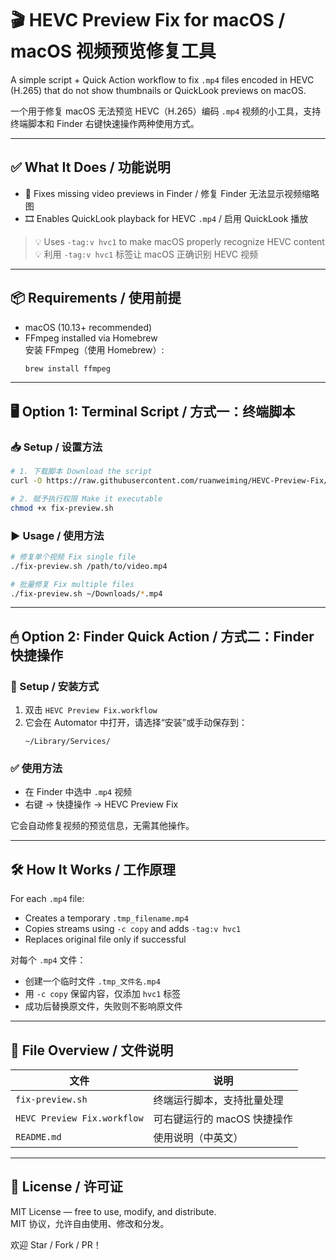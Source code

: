 # 🎬 HEVC Preview Fix for macOS / macOS 视频预览修复工具

A simple script + Quick Action workflow to fix `.mp4` files encoded in HEVC (H.265) that do not show thumbnails or QuickLook previews on macOS.

一个用于修复 macOS 无法预览 HEVC（H.265）编码 `.mp4` 视频的小工具，支持终端脚本和 Finder 右键快速操作两种使用方式。

---

## ✅ What It Does / 功能说明

- 🧩 Fixes missing video previews in Finder / 修复 Finder 无法显示视频缩略图
- 🎞 Enables QuickLook playback for HEVC `.mp4` / 启用 QuickLook 播放

> 💡 Uses `-tag:v hvc1` to make macOS properly recognize HEVC content  
> 💡 利用 `-tag:v hvc1` 标签让 macOS 正确识别 HEVC 视频

---

## 📦 Requirements / 使用前提

- macOS (10.13+ recommended)  
- FFmpeg installed via Homebrew  
  安装 FFmpeg（使用 Homebrew）:
  ```bash
  brew install ffmpeg
  ```

---

## 🖥 Option 1: Terminal Script / 方式一：终端脚本

### 📥 Setup / 设置方法

```bash
# 1. 下载脚本 Download the script
curl -O https://raw.githubusercontent.com/ruanweiming/HEVC-Preview-Fix/refs/heads/main/hevc-fix-preview.sh

# 2. 赋予执行权限 Make it executable
chmod +x fix-preview.sh
```

### ▶️ Usage / 使用方法

```bash
# 修复单个视频 Fix single file
./fix-preview.sh /path/to/video.mp4

# 批量修复 Fix multiple files
./fix-preview.sh ~/Downloads/*.mp4
```

---

## 🖱 Option 2: Finder Quick Action / 方式二：Finder 快捷操作

### 🧰 Setup / 安装方式

1. 双击 `HEVC Preview Fix.workflow`
2. 它会在 Automator 中打开，请选择“安装”或手动保存到：
   ```
   ~/Library/Services/
   ```

### ✅ 使用方法

- 在 Finder 中选中 `.mp4` 视频
- 右键 → 快捷操作 → HEVC Preview Fix

它会自动修复视频的预览信息，无需其他操作。

---

## 🛠 How It Works / 工作原理

For each `.mp4` file:
- Creates a temporary `.tmp_filename.mp4`
- Copies streams using `-c copy` and adds `-tag:v hvc1`
- Replaces original file only if successful

对每个 `.mp4` 文件：
- 创建一个临时文件 `.tmp_文件名.mp4`
- 用 `-c copy` 保留内容，仅添加 `hvc1` 标签
- 成功后替换原文件，失败则不影响原文件

---

## 📁 File Overview / 文件说明

| 文件 | 说明 |
|------|------|
| `fix-preview.sh` | 终端运行脚本，支持批量处理 |
| `HEVC Preview Fix.workflow` | 可右键运行的 macOS 快捷操作 |
| `README.md` | 使用说明（中英文）|

---

## 📄 License / 许可证

MIT License — free to use, modify, and distribute.  
MIT 协议，允许自由使用、修改和分发。

欢迎 Star / Fork / PR！
